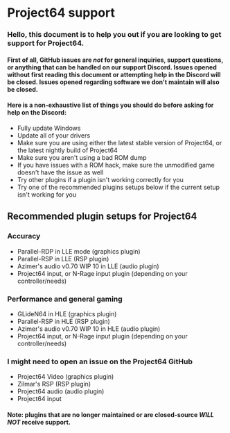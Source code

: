 # Project64 support

### Hello, this document is to help you out if you are looking to get support for Project64.

#### First of all, GitHub issues are ***not*** for general inquiries, support questions, or anything that can be handled on our support Discord. Issues opened without first reading this document or attempting help in the Discord will be closed. Issues opened regarding software we don't maintain will also be closed.

#### Here is a non-exhaustive list of things you should do before asking for help on the Discord:
- Fully update Windows
- Update all of your drivers
- Make sure you are using either the latest stable version of Project64, or the latest nightly build of Project64
- Make sure you aren't using a bad ROM dump
- If you have issues with a ROM hack, make sure the unmodified game doesn't have the issue as well
- Try other plugins if a plugin isn't working correctly for you
- Try one of the recommended plugins setups below if the current setup isn't working for you

## Recommended plugin setups for Project64

### Accuracy
- Parallel-RDP in LLE mode (graphics plugin)
- Parallel-RSP in LLE (RSP plugin)
- Azimer's audio v0.70 WIP 10 in LLE (audio plugin)
- Project64 input, or N-Rage input plugin (depending on your controller/needs)

### Performance and general gaming
- GLideN64 in HLE (graphics plugin)
- Parallel-RSP in HLE (RSP plugin)
- Azimer's audio v0.70 WIP 10 in HLE (audio plugin)
- Project64 input, or N-Rage input plugin (depending on your controller/needs)

### I might need to open an issue on the Project64 GitHub
- Project64 Video (graphics plugin)
- Zilmar's RSP (RSP plugin)
- Project64 audio (audio plugin)
- Project64 input

#### Note: plugins that are no longer maintained or are closed-source ***WILL NOT*** receive support.
